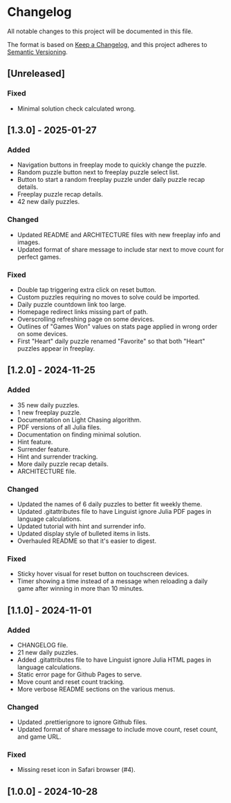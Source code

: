 # Changelog

All notable changes to this project will be documented in this file.

The format is based on [Keep a Changelog](https://keepachangelog.com/en/1.1.0/),
and this project adheres to [Semantic Versioning](https://semver.org/spec/v2.0.0.html).

## [Unreleased]

### Fixed

- Minimal solution check calculated wrong.

## [1.3.0] - 2025-01-27

### Added

- Navigation buttons in freeplay mode to quickly change the puzzle.
- Random puzzle button next to freeplay puzzle select list.
- Button to start a random freeplay puzzle under daily puzzle recap details.
- Freeplay puzzle recap details.
- 42 new daily puzzles.

### Changed

- Updated README and ARCHITECTURE files with new freeplay info and images.
- Updated format of share message to include star next to move count for perfect games.

### Fixed

- Double tap triggering extra click on reset button.
- Custom puzzles requiring no moves to solve could be imported.
- Daily puzzle countdown link too large.
- Homepage redirect links missing part of path.
- Overscrolling refreshing page on some devices.
- Outlines of "Games Won" values on stats page applied in wrong order on some devices.
- First "Heart" daily puzzle renamed "Favorite" so that both "Heart" puzzles appear in freeplay.

## [1.2.0] - 2024-11-25

### Added

- 35 new daily puzzles.
- 1 new freeplay puzzle.
- Documentation on Light Chasing algorithm.
- PDF versions of all Julia files.
- Documentation on finding minimal solution.
- Hint feature.
- Surrender feature.
- Hint and surrender tracking.
- More daily puzzle recap details.
- ARCHITECTURE file.

### Changed

- Updated the names of 6 daily puzzles to better fit weekly theme.
- Updated .gitattributes file to have Linguist ignore Julia PDF pages in language calculations.
- Updated tutorial with hint and surrender info.
- Updated display style of bulleted items in lists.
- Overhauled README so that it's easier to digest.

### Fixed

- Sticky hover visual for reset button on touchscreen devices.
- Timer showing a time instead of a message when reloading a daily game after winning in more than 10 minutes.

## [1.1.0] - 2024-11-01

### Added

- CHANGELOG file.
- 21 new daily puzzles.
- Added .gitattributes file to have Linguist ignore Julia HTML pages in language calculations.
- Static error page for Github Pages to serve.
- Move count and reset count tracking.
- More verbose README sections on the various menus.

### Changed

- Updated .prettierignore to ignore Github files.
- Updated format of share message to include move count, reset count, and game URL.

### Fixed

- Missing reset icon in Safari browser (#4).

## [1.0.0] - 2024-10-28